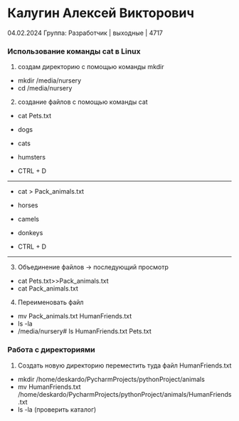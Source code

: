 # Калугин Алексей Викторович
04.02.2024
Группа: Разработчик | выходные | 4717
### Использование команды cat в Linux
1. создам директорию с помощью команды mkdir
- mkdir /media/nursery
- cd /media/nursery
2. создание файлов с помощью команды cat
- cat Pets.txt

- dogs
- cats
- humsters

- CTRL + D
-----
- cat > Pack_animals.txt

- horses
- camels
- donkeys

- CTRL + D
---
3. Объединение файлов -> последующий просмотр
- cat Pets.txt>>Pack_animals.txt
- cat Pack_animals.txt
4. Переименовать файл
- mv Pack_animals.txt HumanFriends.txt
- ls -la
- /media/nursery# ls
HumanFriends.txt  Pets.txt

### Работа с директориями
1. Создать новую директорию переместить туда файл HumanFriends.txt
- mkdir /home/deskardo/PycharmProjects/pythonProject/animals
- mv HumanFriends.txt /home/deskardo/PycharmProjects/pythonProject/animals/HumanFriends.txt
- ls -la (проверить каталог)

